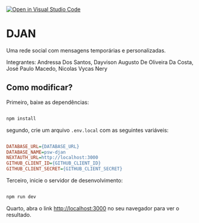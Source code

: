 [![Open in Visual Studio Code](https://classroom.github.com/assets/open-in-vscode-f059dc9a6f8d3a56e377f745f24479a46679e63a5d9fe6f495e02850cd0d8118.svg)](https://classroom.github.com/online_ide?assignment_repo_id=6444240&assignment_repo_type=AssignmentRepo)

# DJAN

Uma rede social com mensagens temporárias e personalizadas.

Integrantes: Andressa Dos Santos, Dayvison Augusto De Oliveira Da Costa, José Paulo Macedo, Nicolas Vycas Nery

## Como modificar?

Primeiro, baixe as dependências:

```bash

npm install

```

segundo, crie um arquivo `.env.local` com as seguintes variáveis:

```ini

DATABASE_URL={DATABASE_URL}
DATABASE_NAME=psw-djan
NEXTAUTH_URL=http://localhost:3000
GITHUB_CLIENT_ID={GITHUB_CLIENT_ID}
GITHUB_CLIENT_SECRET={GITHUB_CLIENT_SECRET}

```

Terceiro, inicie o servidor de desenvolvimento:

```bash

npm run dev

```

Quarto, abra o link [http://localhost:3000](http://localhost:3000) no seu navegador para ver o resultado.
